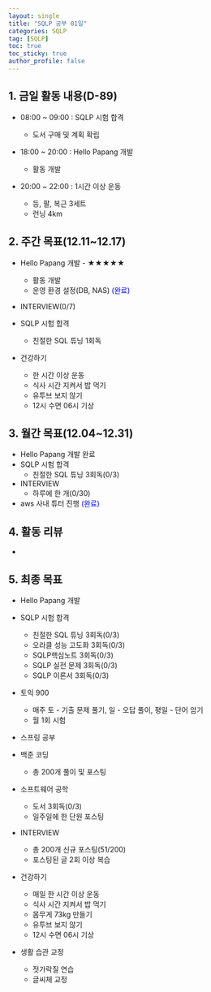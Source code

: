 ```yaml
---
layout: single
title: "SQLP 공부 01일"
categories: SQLP
tag: [SQLP]
toc: true
toc_sticky: true
author_profile: false
---
```


## 1. 금일 활동 내용(D-89)

* 08:00 ~ 09:00 : SQLP 시험 합격
  * 도서 구매 및 계획 확립

* 18:00 ~ 20:00 : Hello Papang 개발
  * 활동 개발
* 20:00 ~ 22:00 : 1시간 이상 운동
  * 등, 팔, 복근 3세트
  * 런닝 4km




##  2. 주간 목표(12.11~12.17)

* Hello Papang 개발 - ★★★★★
  * 활동 개발
  * 운영 환경 설정(DB, NAS) <span style = "color:blue">(완료)</span>
* INTERVIEW(0/7)
* SQLP 시험 합격
  * 친절한 SQL 튜닝 1회독

* 건강하기
  * 한 시간 이상 운동
  * 식사 시간 지켜서 밥 먹기
  * 유투브 보지 않기
  * 12시 수면 06시 기상



## 3. 월간 목표(12.04~12.31)

* Hello Papang 개발 완료
* SQLP 시험 합격
  * 친절한 SQL 튜닝 3회독(0/3)
* INTERVIEW
  * 하루에 한 개(0/30)
* aws 사내 튜터 진행 <span style = "color:blue">(완료)</span>



## 4. 활동 리뷰

* 



## 5. 최종 목표

* Hello Papang 개발
* SQLP 시험 합격
  * 친절한 SQL 튜닝 3회독(0/3)
  * 오라클 성능 고도화 3회독(0/3)
  * SQLP핵심노트 3회독(0/3)
  * SQLP 실전 문제 3회독(0/3)
  * SQLP 이론서 3회독(0/3)
* 토익 900
  * 매주 토 - 기출 문제 풀기, 일 - 오답 풀이, 평일 - 단어 암기
  * 월 1회 시험

* 스프링 공부


* 백준 코딩
  * 총 200개 풀이 및 포스팅
* 소프트웨어 공학
  * 도서 3회독(0/3)
  * 일주일에 한 단원 포스팅
* INTERVIEW
  * 총 200개 신규 포스팅(51/200)
  * 포스팅된 글 2회 이상 복습
* 건강하기
  * 매일 한 시간 이상 운동
  * 식사 시간 지켜서 밥 먹기
  * 몸무게 73kg 만들기
  * 유투브 보지 않기
  * 12시 수면 06시 기상
* 생활 습관 교정
  * 젓가락질 연습
  * 글씨체 교정



